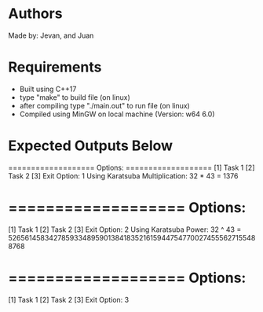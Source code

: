 
# Authors
Made by: Jevan, and Juan

# Requirements
- Built using C++17
- type "make" to build file (on linux)
- after compiling type "./main.out" to run file (on linux)
- Compiled using MinGW on local machine (Version: w64 6.0)

# Expected Outputs Below
<rawtext>
===================
Options:
===================
[1] Task 1
[2] Task 2
[3] Exit
Option: 1
Using Karatsuba Multiplication:
32 * 43 = 1376

===================
Options:
===================
[1] Task 1
[2] Task 2
[3] Exit
Option: 2
Using Karatsuba Power:
32 ^ 43 = 52656145834278593348959013841835216159447547700274555627155488768

===================
Options:
===================
[1] Task 1
[2] Task 2
[3] Exit
Option: 3
</rawtext>
